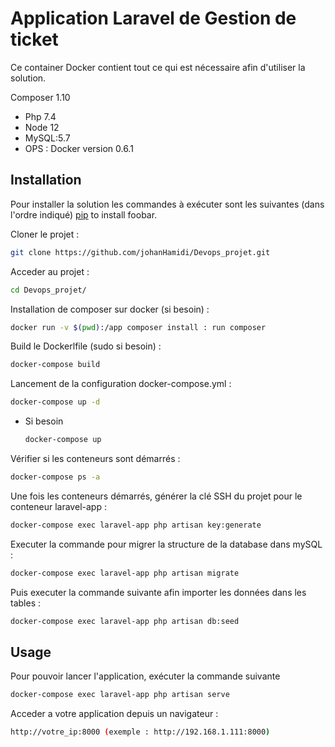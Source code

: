 # Application Laravel de Gestion de ticket

Ce container Docker contient tout ce qui est nécessaire afin d'utiliser la solution.

Composer 1.10 

 - Php 7.4 
 - Node 12 
 - MySQL:5.7 
 - OPS : Docker version 0.6.1 

## Installation

Pour installer la solution les commandes à exécuter sont les suivantes (dans l'ordre indiqué)
 [pip](https://pip.pypa.io/en/stable/) to install foobar.

Cloner le projet :

```bash
git clone https://github.com/johanHamidi/Devops_projet.git
```
Acceder au projet :

```bash
cd Devops_projet/
```
Installation de composer sur docker (si besoin) : 

```bash
docker run -v $(pwd):/app composer install : run composer 
```

Build le Dockerlfile (sudo si besoin) :

```bash
docker-compose build 
```

Lancement de la configuration docker-compose.yml :

```bash
docker-compose up -d
```
 - Si besoin 
 
   ```bash
   docker-compose up
   ```

Vérifier si les conteneurs sont démarrés :
   ```bash
   docker-compose ps -a
   ```

Une fois les conteneurs démarrés, générer la clé SSH du projet pour le conteneur laravel-app :

```bash
docker-compose exec laravel-app php artisan key:generate
```

Executer la commande pour migrer la structure de la database dans mySQL : 

```bash
docker-compose exec laravel-app php artisan migrate
```

Puis executer la commande suivante afin importer les données dans les tables :

```bash
docker-compose exec laravel-app php artisan db:seed
```
  
## Usage

Pour pouvoir lancer l'application, exécuter la commande suivante

```bash
docker-compose exec laravel-app php artisan serve
```

Acceder a votre application depuis un navigateur :

```bash
http://votre_ip:8000 (exemple : http://192.168.1.111:8000)
```

